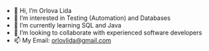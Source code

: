 - 👋 Hi, I’m Orlova Lida
- 👀 I’m interested in Testing (Automation) and Databases
- 🌱 I’m currently learning SQL and Java
- 💞️ I’m looking to collaborate with experienced software developers
- 📫 My Email: orlovlida@gmail.com
